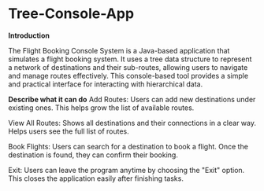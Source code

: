# Tree-Console-App

**Introduction**

The Flight Booking Console System is a Java-based application that simulates a flight booking system. It uses a tree data structure to represent a network of destinations and their sub-routes, allowing users to navigate and manage routes effectively. This console-based tool provides a simple and practical interface for interacting with hierarchical data.

**Describe what it can do**
Add Routes:
Users can add new destinations under existing ones.
This helps grow the list of available routes.

View All Routes:
Shows all destinations and their connections in a clear way.
Helps users see the full list of routes.

Book Flights:
Users can search for a destination to book a flight.
Once the destination is found, they can confirm their booking.

Exit:
Users can leave the program anytime by choosing the "Exit" option.
This closes the application easily after finishing tasks.

